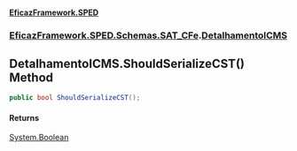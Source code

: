 #### [EficazFramework.SPED](EficazFrameworkSPED.md 'EficazFramework SPED')
### [EficazFramework.SPED.Schemas.SAT_CFe](EficazFramework.SPED.Schemas.SAT_CFe.md 'EficazFramework.SPED.Schemas.SAT_CFe').[DetalhamentoICMS](EficazFramework.SPED.Schemas.SAT_CFe/DetalhamentoICMS.md 'EficazFramework.SPED.Schemas.SAT_CFe.DetalhamentoICMS')

## DetalhamentoICMS.ShouldSerializeCST() Method

```csharp
public bool ShouldSerializeCST();
```

#### Returns
[System.Boolean](https://docs.microsoft.com/en-us/dotnet/api/System.Boolean 'System.Boolean')